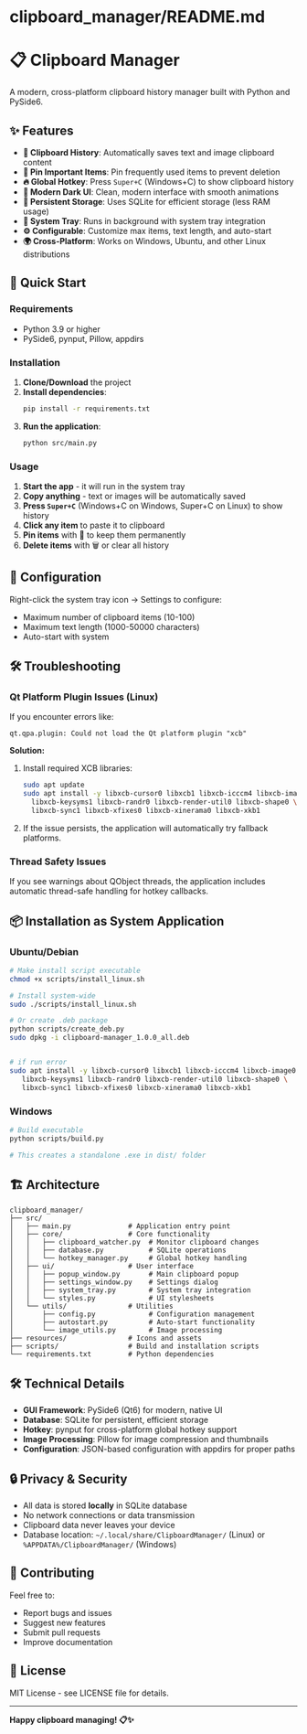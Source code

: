 # clipboard_manager/README.md
# 📋 Clipboard Manager

A modern, cross-platform clipboard history manager built with Python and PySide6.

## ✨ Features

- **📝 Clipboard History**: Automatically saves text and image clipboard content
- **📌 Pin Important Items**: Pin frequently used items to prevent deletion
- **🔥 Global Hotkey**: Press `Super+C` (Windows+C) to show clipboard history
- **🎨 Modern Dark UI**: Clean, modern interface with smooth animations
- **💾 Persistent Storage**: Uses SQLite for efficient storage (less RAM usage)
- **🚀 System Tray**: Runs in background with system tray integration
- **⚙️ Configurable**: Customize max items, text length, and auto-start
- **🌍 Cross-Platform**: Works on Windows, Ubuntu, and other Linux distributions

## 🚀 Quick Start

### Requirements
- Python 3.9 or higher
- PySide6, pynput, Pillow, appdirs

### Installation

1. **Clone/Download** the project
2. **Install dependencies**:
   ```bash
   pip install -r requirements.txt
   ```
3. **Run the application**:
   ```bash
   python src/main.py
   ```

### Usage

1. **Start the app** - it will run in the system tray
2. **Copy anything** - text or images will be automatically saved
3. **Press `Super+C`** (Windows+C on Windows, Super+C on Linux) to show history
4. **Click any item** to paste it to clipboard
5. **Pin items** with 📌 to keep them permanently
6. **Delete items** with 🗑 or clear all history

## 🔧 Configuration

Right-click the system tray icon → Settings to configure:
- Maximum number of clipboard items (10-100)
- Maximum text length (1000-50000 characters)
- Auto-start with system

## 🛠️ Troubleshooting

### Qt Platform Plugin Issues (Linux)

If you encounter errors like:
```
qt.qpa.plugin: Could not load the Qt platform plugin "xcb"
```

**Solution:**
1. Install required XCB libraries:
   ```bash
   sudo apt update
   sudo apt install -y libxcb-cursor0 libxcb1 libxcb-icccm4 libxcb-image0 \
     libxcb-keysyms1 libxcb-randr0 libxcb-render-util0 libxcb-shape0 \
     libxcb-sync1 libxcb-xfixes0 libxcb-xinerama0 libxcb-xkb1
   ```

2. If the issue persists, the application will automatically try fallback platforms.

### Thread Safety Issues

If you see warnings about QObject threads, the application includes automatic thread-safe handling for hotkey callbacks.

## 📦 Installation as System Application

### Ubuntu/Debian
```bash
# Make install script executable
chmod +x scripts/install_linux.sh

# Install system-wide
sudo ./scripts/install_linux.sh

# Or create .deb package
python scripts/create_deb.py
sudo dpkg -i clipboard-manager_1.0.0_all.deb


# if run error
sudo apt install -y libxcb-cursor0 libxcb1 libxcb-icccm4 libxcb-image0 \
   libxcb-keysyms1 libxcb-randr0 libxcb-render-util0 libxcb-shape0 \
   libxcb-sync1 libxcb-xfixes0 libxcb-xinerama0 libxcb-xkb1
```


### Windows
```bash
# Build executable
python scripts/build.py

# This creates a standalone .exe in dist/ folder
```

## 🏗️ Architecture

```
clipboard_manager/
├── src/
│   ├── main.py              # Application entry point
│   ├── core/                # Core functionality
│   │   ├── clipboard_watcher.py  # Monitor clipboard changes
│   │   ├── database.py           # SQLite operations
│   │   └── hotkey_manager.py     # Global hotkey handling
│   ├── ui/                  # User interface
│   │   ├── popup_window.py       # Main clipboard popup
│   │   ├── settings_window.py    # Settings dialog
│   │   ├── system_tray.py        # System tray integration
│   │   └── styles.py             # UI stylesheets
│   └── utils/               # Utilities
│       ├── config.py             # Configuration management
│       ├── autostart.py          # Auto-start functionality
│       └── image_utils.py        # Image processing
├── resources/               # Icons and assets
├── scripts/                 # Build and installation scripts
└── requirements.txt         # Python dependencies
```

## 🛠️ Technical Details

- **GUI Framework**: PySide6 (Qt6) for modern, native UI
- **Database**: SQLite for persistent, efficient storage
- **Hotkey**: pynput for cross-platform global hotkey support
- **Image Processing**: Pillow for image compression and thumbnails
- **Configuration**: JSON-based configuration with appdirs for proper paths

## 🔒 Privacy & Security

- All data is stored **locally** in SQLite database
- No network connections or data transmission
- Clipboard data never leaves your device
- Database location: `~/.local/share/ClipboardManager/` (Linux) or `%APPDATA%/ClipboardManager/` (Windows)

## 🤝 Contributing

Feel free to:
- Report bugs and issues
- Suggest new features
- Submit pull requests
- Improve documentation

## 📄 License

MIT License - see LICENSE file for details.

---

**Happy clipboard managing! 📋✨**
